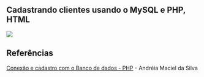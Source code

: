 ## Cadastrando clientes usando o MySQL e PHP, HTML

<img src="video.gif">

## Referências
[Conexão e cadastro com o Banco de dados - PHP](https://www.youtube.com/watch?v=zsxAfx6xLdQ&t=493s) - Andréia Maciel da Silva